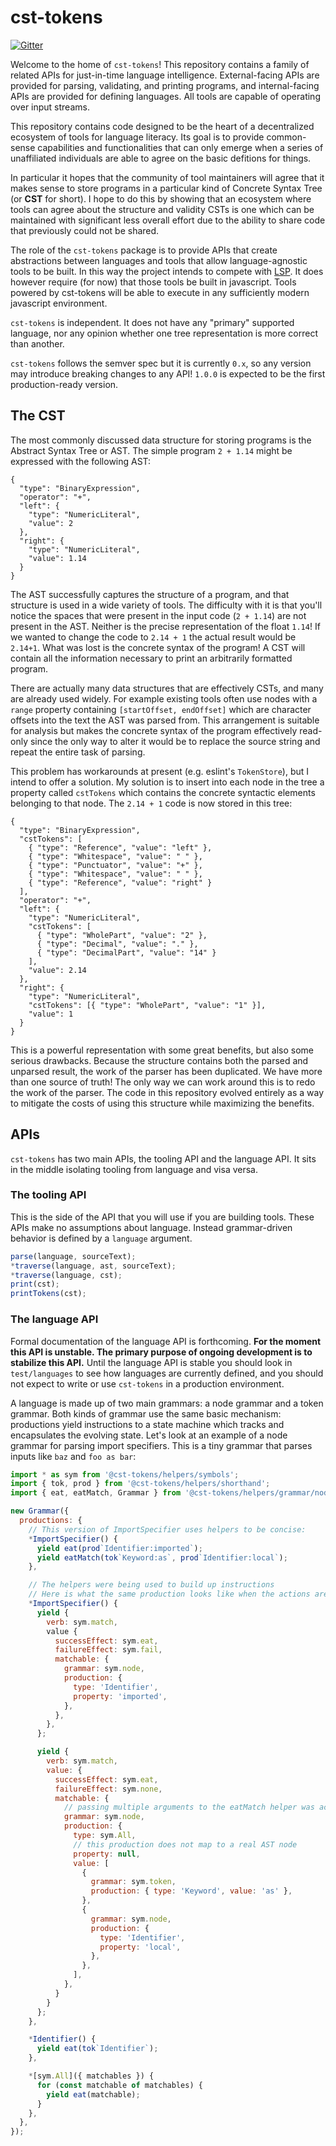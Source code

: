 # cst-tokens

[![Gitter](https://badges.gitter.im/cst-tokens/community.svg)](https://gitter.im/cst-tokens/community?utm_source=badge&utm_medium=badge&utm_campaign=pr-badge)

Welcome to the home of `cst-tokens`! This repository contains a family of related APIs for just-in-time language intelligence. External-facing APIs are provided for parsing, validating, and printing programs, and internal-facing APIs are provided for defining languages. All tools are capable of operating over input streams.

This repository contains code designed to be the heart of a decentralized ecosystem of tools for language literacy. Its goal is to provide common-sense capabilities and functionalities that can only emerge when a series of unaffiliated individuals are able to agree on the basic defitions for things.

In particular it hopes that the community of tool maintainers will agree that it makes sense to store programs in a particular kind of Concrete Syntax Tree (or **CST** for short). I hope to do this by showing that an ecosystem where tools can agree about the structure and validity CSTs is one which can be maintained with significant less overall effort due to the ability to share code that previously could not be shared.

The role of the `cst-tokens` package is to provide APIs that create abstractions between languages and tools that allow language-agnostic tools to be built. In this way the project intends to compete with [LSP](https://matklad.github.io/2022/04/25/why-lsp.html). It does however require (for now) that those tools be built in javascript. Tools powered by cst-tokens will be able to execute in any sufficiently modern javascript environment.

`cst-tokens` is independent. It does not have any "primary" supported language, nor any opinion whether one tree representation is more correct than another.

`cst-tokens` follows the semver spec but it is currently `0.x`, so any version may introduce breaking changes to any API! `1.0.0` is expected to be the first production-ready version.

## The CST

The most commonly discussed data structure for storing programs is the Abstract Syntax Tree or AST. The simple program `2 + 1.14` might be expressed with the following AST:

```jsonc
{
  "type": "BinaryExpression",
  "operator": "+",
  "left": {
    "type": "NumericLiteral",
    "value": 2
  },
  "right": {
    "type": "NumericLiteral",
    "value": 1.14
  }
}
```

The AST successfully captures the structure of a program, and that structure is used in a wide variety of tools. The difficulty with it is that you'll notice the spaces that were present in the input code (`2 + 1.14`) are not present in the AST. Neither is the precise representation of the float `1.14`! If we wanted to change the code to `2.14 + 1` the actual result would be `2.14+1`. What was lost is the concrete syntax of the program! A CST will contain all the information necessary to print an arbitrarily formatted program.

There are actually many data structures that are effectively CSTs, and many are already used widely. For example existing tools often use nodes with a `range` property containing `[startOffset, endOffset]` which are character offsets into the text the AST was parsed from. This arrangement is suitable for analysis but makes the concrete syntax of the program effectively read-only since the only way to alter it would be to replace the source string and repeat the entire task of parsing.

This problem has workarounds at present (e.g. eslint's `TokenStore`), but I intend to offer a solution. My solution is to insert into each node in the tree a property called `cstTokens` which contains the concrete syntactic elements belonging to that node. The `2.14 + 1` code is now stored in this tree:

```jsonc
{
  "type": "BinaryExpression",
  "cstTokens": [
    { "type": "Reference", "value": "left" },
    { "type": "Whitespace", "value": " " },
    { "type": "Punctuator", "value": "+" },
    { "type": "Whitespace", "value": " " },
    { "type": "Reference", "value": "right" }
  ],
  "operator": "+",
  "left": {
    "type": "NumericLiteral",
    "cstTokens": [
      { "type": "WholePart", "value": "2" },
      { "type": "Decimal", "value": "." },
      { "type": "DecimalPart", "value": "14" }
    ],
    "value": 2.14
  },
  "right": {
    "type": "NumericLiteral",
    "cstTokens": [{ "type": "WholePart", "value": "1" }],
    "value": 1
  }
}
```

This is a powerful representation with some great benefits, but also some serious drawbacks. Because the structure contains both the parsed and unparsed result, the work of the parser has been duplicated. We have more than one source of truth! The only way we can work around this is to redo the work of the parser. The code in this repository evolved entirely as a way to mitigate the costs of using this structure while maximizing the benefits.

## APIs

`cst-tokens` has two main APIs, the tooling API and the language API. It sits in the middle isolating tooling from language and visa versa.

### The tooling API

This is the side of the API that you will use if you are building tools. These APIs make no assumptions about language. Instead grammar-driven behavior is defined by a `language` argument.

```js
parse(language, sourceText);
*traverse(language, ast, sourceText);
*traverse(language, cst);
print(cst);
printTokens(cst);
```

### The language API

Formal documentation of the language API is forthcoming. **For the moment this API is unstable. The primary purpose of ongoing development is to stabilize this API.** Until the language API is stable you should look in `test/languages` to see how languages are currently defined, and you should not expect to write or use `cst-tokens` in a production environment.

A language is made up of two main grammars: a node grammar and a token grammar. Both kinds of grammar use the same basic mechanism: productions yield instructions to a state machine which tracks and encapsulates the evolving state. Let's look at an example of a node grammar for parsing import specifiers. This is a tiny grammar that parses inputs like `baz` and `foo as bar`:

<!--prettier-ignore-->
```js
import * as sym from '@cst-tokens/helpers/symbols';
import { tok, prod } from '@cst-tokens/helpers/shorthand';
import { eat, eatMatch, Grammar } from '@cst-tokens/helpers/grammar/node';

new Grammar({
  productions: {
    // This version of ImportSpecifier uses helpers to be concise:
    *ImportSpecifier() {
      yield eat(prod`Identifier:imported`);
      yield eatMatch(tok`Keyword:as`, prod`Identifier:local`);
    },

    // The helpers were being used to build up instructions
    // Here is what the same production looks like when the actions are written explicitly:
    *ImportSpecifier() {
      yield {
        verb: sym.match,
        value {
          successEffect: sym.eat,
          failureEffect: sym.fail,
          matchable: {
            grammar: sym.node,
            production: {
              type: 'Identifier',
              property: 'imported',
            },
          },
        },
      };

      yield {
        verb: sym.match,
        value: {
          successEffect: sym.eat,
          failureEffect: sym.none,
          matchable: {
            // passing multiple arguments to the eatMatch helper was actually creating an All production
            grammar: sym.node,
            production: {
              type: sym.All,
              // this production does not map to a real AST node
              property: null,
              value: [
                {
                  grammar: sym.token,
                  production: { type: 'Keyword', value: 'as' },
                },
                {
                  grammar: sym.node,
                  production: {
                    type: 'Identifier', 
                    property: 'local',
                  },
                },
              ],
            },
          }
        }
      };
    },

    *Identifier() {
      yield eat(tok`Identifier`);
    },

    *[sym.All]({ matchables }) {
      for (const matchable of matchables) {
        yield eat(matchable);
      }
    },
  },
});
```
